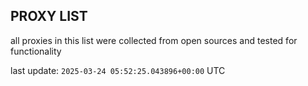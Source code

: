 ## PROXY LIST

all proxies in this list were collected from open sources and tested for functionality

last update: `2025-03-24 05:52:25.043896+00:00` UTC